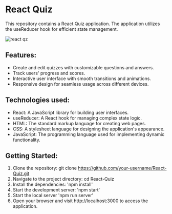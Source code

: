 # React Quiz

This repository contains a React Quiz application. The application utilizes the useReducer hook for efficient state management.

![react qz](https://github.com/alberthoxha/react-quiz/assets/123065766/deff4abf-bdb2-4a97-a791-d0aad1c6a4e3)

## Features:

* Create and edit quizzes with customizable questions and answers.
*  Track users' progress and scores.
*  Interactive user interface with smooth transitions and animations.
*  Responsive design for seamless usage across different devices.

## Technologies used:

* React: A JavaScript library for building user interfaces.
* useReducer: A React hook for managing complex state logic.
* HTML: The standard markup language for creating web pages.
* CSS: A stylesheet language for designing the application's appearance.
* JavaScript: The programming language used for implementing dynamic functionality.


## Getting Started:

1. Clone the repository: git clone https://github.com/your-username/React-Quiz.git
2.  Navigate to the project directory: cd React-Quiz
3. Install the dependencies: 'npm install'
4. Start the development server: 'npm start'
5. Start the local server 'npm run server'
6. Open your browser and visit http://localhost:3000 to access the application.
